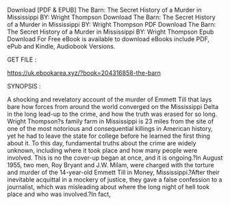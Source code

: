 Download [PDF & EPUB] The Barn: The Secret History of a Murder in Mississippi BY: Wright Thompson Download The Barn: The Secret History of a Murder in Mississippi BY: Wright Thompson PDF Download The Barn: The Secret History of a Murder in Mississippi BY: Wright Thompson Epub Download For Free eBook is available to download eBooks include PDF, ePub and Kindle, Audiobook Versions.

GET FILE :

https://uk.ebookarea.xyz/?book=204316858-the-barn

SYNOPSIS : 

A shocking and revelatory account of the murder of Emmett Till that lays bare how forces from around the world converged on the Mississippi Delta in the long lead-up to the crime, and how the truth was erased for so long. Wright Thompson?s family farm in Mississippi is 23 miles from the site of one of the most notorious and consequential killings in American history, yet he had to leave the state for college before he learned the first thing about it. To this day, fundamental truths about the crime are widely unknown, including where it took place and how many people were involved. This is no the cover-up began at once, and it is ongoing.?In August 1955, two men, Roy Bryant and J.W. Milam, were charged with the torture and murder of the 14-year-old Emmett Till in Money, Mississippi.?After their inevitable acquittal in a mockery of justice, they gave a false confession to a journalist, which was misleading about where the long night of hell took place and who was involved.?In fact, 
